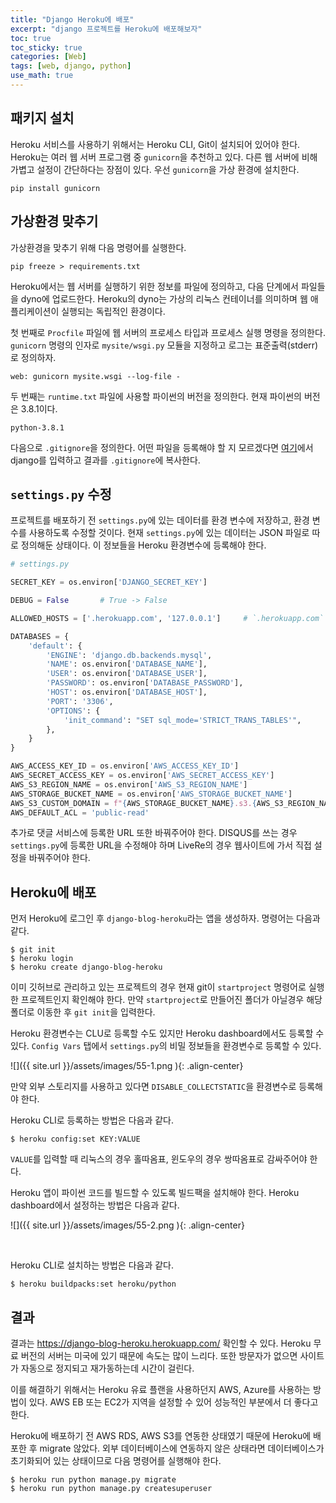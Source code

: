 ```yaml
---
title: "Django Heroku에 배포"
excerpt: "django 프로젝트를 Heroku에 배포해보자"
toc: true
toc_sticky: true
categories: [Web]
tags: [web, django, python]
use_math: true
---
```


## 패키지 설치
Heroku 서비스를 사용하기 위해서는 Heroku CLI, Git이 설치되어 있어야 한다. Heroku는 여러 웹 서버 프로그램 중 `gunicorn`을 추천하고 있다. 다른 웹 서버에 비해 가볍고 설정이 간단하다는 장점이 있다. 우선 `gunicorn`을 가상 환경에 설치한다.

```
pip install gunicorn
```

## 가상환경 맞추기

가상환경을 맞추기 위해 다음 명령어를 실행한다. 

```
pip freeze > requirements.txt
```

Heroku에서는 웹 서버를 실행하기 위한 정보를 파일에 정의하고, 다음 단계에서 파일들을 dyno에 업로드한다. Heroku의 dyno는 가상의 리눅스 컨테이너를 의미하며 웹 애플리케이션이 실행되는 독립적인 환경이다.  

첫 번째로 `Procfile` 파일에 웹 서버의 프로세스 타입과 프로세스 실행 명령을 정의한다. `gunicorn` 명령의 인자로 `mysite/wsgi.py` 모듈을 지정하고 로그는 표준출력(stderr)로 정의하자.

```
web: gunicorn mysite.wsgi --log-file -
```

두 번째는 `runtime.txt` 파일에 사용할 파이썬의 버전을 정의한다. 현재 파이썬의 버전은 3.8.1이다.

```
python-3.8.1
```

다음으로 `.gitignore`을 정의한다. 어떤 파일을 등록해야 할 지 모르겠다면 [여기](https://www.toptal.com/developers/gitignore)에서 django를 입력하고 결과를 `.gitignore`에 복사한다.  

## `settings.py` 수정

프로젝트를 배포하기 전 `settings.py`에 있는 데이터를 환경 변수에 저장하고, 환경 변수를 사용하도록 수정할 것이다. 현재 `settings.py`에 있는 데이터는 JSON 파일로 따로 정의해둔 상태이다. 이 정보들을 Heroku 환경변수에 등록해야 한다.  

```python
# settings.py

SECRET_KEY = os.environ['DJANGO_SECRET_KEY']

DEBUG = False       # True -> False

ALLOWED_HOSTS = ['.herokuapp.com', '127.0.0.1']     # `.herokuapp.com` 추가

DATABASES = {
    'default': {
        'ENGINE': 'django.db.backends.mysql',
        'NAME': os.environ['DATABASE_NAME'],
        'USER': os.environ['DATABASE_USER'],
        'PASSWORD': os.environ['DATABASE_PASSWORD'],
        'HOST': os.environ['DATABASE_HOST'],
        'PORT': '3306',
        'OPTIONS': {
            'init_command': "SET sql_mode='STRICT_TRANS_TABLES'",
        },
    }
}

AWS_ACCESS_KEY_ID = os.environ['AWS_ACCESS_KEY_ID']
AWS_SECRET_ACCESS_KEY = os.environ['AWS_SECRET_ACCESS_KEY']
AWS_S3_REGION_NAME = os.environ['AWS_S3_REGION_NAME']
AWS_STORAGE_BUCKET_NAME = os.environ['AWS_STORAGE_BUCKET_NAME']
AWS_S3_CUSTOM_DOMAIN = f"{AWS_STORAGE_BUCKET_NAME}.s3.{AWS_S3_REGION_NAME}.amazonaws.com"
AWS_DEFAULT_ACL = 'public-read'
```

추가로 댓글 서비스에 등록한 URL 또한 바꿔주어야 한다. DISQUS를 쓰는 경우 `settings.py`에 등록한 URL을 수정해야 하며 LiveRe의 경우 웹사이트에 가서 직접 설정을 바꿔주어야 한다. 

## Heroku에 배포
먼저 Heroku에 로그인 후 `django-blog-heroku`라는 앱을 생성하자. 명령어는 다음과 같다.

```
$ git init
$ heroku login
$ heroku create django-blog-heroku
```

이미 깃허브로 관리하고 있는 프로젝트의 경우 현재 git이 `startproject` 명령어로 실행한 프로젝트인지 확인해야 한다. 만약 `startproject`로 만들어진 폴더가 아닐경우 해당 폴더로 이동한 후 `git init`을 입력한다.   

Heroku 환경변수는 CLU로 등록할 수도 있지만 Heroku dashboard에서도 등록할 수 있다. `Config Vars` 탭에서 `settings.py`의 비밀 정보들을 환경변수로 등록할 수 있다.

![]({{ site.url }}/assets/images/55-1.png ){: .align-center}

만약 외부 스토리지를 사용하고 있다면 `DISABLE_COLLECTSTATIC`을 환경변수로 등록해야 한다. 

Heroku CLI로 등록하는 방법은 다음과 같다.

```
$ heroku config:set KEY:VALUE
```

`VALUE`를 입력할 때 리눅스의 경우 홀따옴표, 윈도우의 경우 쌍따옴표로 감싸주어야 한다.

Heroku 앱이 파이썬 코드를 빌드할 수 있도록 빌드팩을 설치해야 한다. Heroku dashboard에서 설정하는 방법은 다음과 같다.

![]({{ site.url }}/assets/images/55-2.png ){: .align-center}

<br>

Heroku CLI로 설치하는 방법은 다음과 같다.

```
$ heroku buildpacks:set heroku/python
```

## 결과
결과는 <https://django-blog-heroku.herokuapp.com/> 확인할 수 있다. Heroku 무료 버전의 서버는 미국에 있기 때문에 속도는 많이 느리다. 또한 방문자가 없으면 사이트가 자동으로 정지되고 재가동하는데 시간이 걸린다.  

이를 해결하기 위해서는 Heroku 유료 플랜을 사용하던지 AWS, Azure를 사용하는 방법이 있다. AWS EB 또는 EC2가 지역을 설정할 수 있어 성능적인 부분에서 더 좋다고 한다.  

Heroku에 배포하기 전 AWS RDS, AWS S3를 연동한 상태였기 때문에 Heroku에 배포한 후 migrate 않았다. 외부 데이터베이스에 연동하지 않은 상태라면 데이터베이스가 초기화되어 있는 상태이므로 다음 명령어를 실행해야 한다. 

```
$ heroku run python manage.py migrate
$ heroku run python manage.py createsuperuser
```

<br>